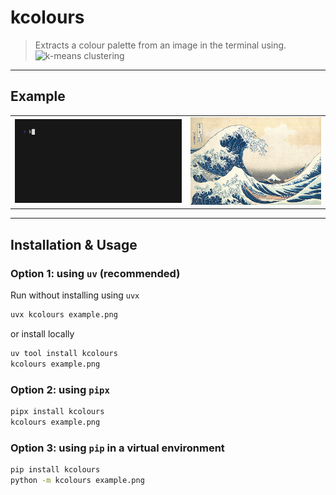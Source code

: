 # kcolours

> Extracts a colour palette from an image in the terminal using. ![$k$-means clustering](https://en.wikipedia.org/wiki/K-means_clustering)

---
## Example

|                      |                                                                                 |
| -------------------- | ------------------------------------------------------------------------------- |
| ![](./demo/demo.gif) | ![*The Great Wave off Kanagawa*, Katsushika Hokusa (1831)](./demo/kanagawa.jpg) |

--- 
## Installation & Usage

### Option 1: using `uv` (recommended)
Run without installing using `uvx`
```bash
uvx kcolours example.png
```
or install locally 
```bash
uv tool install kcolours
kcolours example.png
```

### Option 2: using `pipx`
```bash
pipx install kcolours
kcolours example.png
```

### Option 3: using `pip` in a virtual environment
```bash
pip install kcolours
python -m kcolours example.png
```

